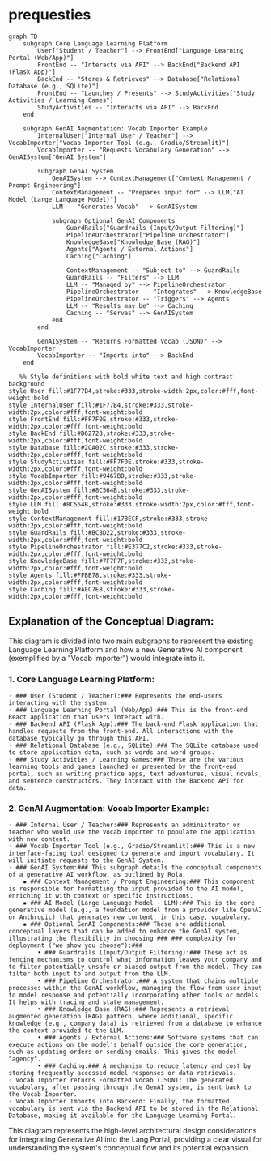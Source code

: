 # prequesties
```mermaid
graph TD
    subgraph Core Language Learning Platform
        User["Student / Teacher"] --> FrontEnd["Language Learning Portal (Web/App)"]
        FrontEnd -- "Interacts via API" --> BackEnd["Backend API (Flask App)"]
        BackEnd -- "Stores & Retrieves" --> Database["Relational Database (e.g., SQLite)"]
        FrontEnd -- "Launches / Presents" --> StudyActivities["Study Activities / Learning Games"]
        StudyActivities -- "Interacts via API" --> BackEnd
    end

    subgraph GenAI Augmentation: Vocab Importer Example
        InternalUser["Internal User / Teacher"] --> VocabImporter["Vocab Importer Tool (e.g., Gradio/Streamlit)"]
        VocabImporter -- "Requests Vocabulary Generation" --> GenAISystem["GenAI System"]

        subgraph GenAI System
            GenAISystem --> ContextManagement["Context Management / Prompt Engineering"]
            ContextManagement -- "Prepares input for" --> LLM["AI Model (Large Language Model)"]
            LLM -- "Generates Vocab" --> GenAISystem

            subgraph Optional GenAI Components
                GuardRails["Guardrails (Input/Output Filtering)"]
                PipelineOrchestrator["Pipeline Orchestrator"]
                KnowledgeBase["Knowledge Base (RAG)"]
                Agents["Agents / External Actions"]
                Caching["Caching"]

                ContextManagement -- "Subject to" --> GuardRails
                GuardRails -- "Filters" --> LLM
                LLM -- "Managed by" --> PipelineOrchestrator
                PipelineOrchestrator -- "Integrates" --> KnowledgeBase
                PipelineOrchestrator -- "Triggers" --> Agents
                LLM -- "Results may be" --> Caching
                Caching -- "Serves" --> GenAISystem
            end
        end

        GenAISystem -- "Returns Formatted Vocab (JSON)" --> VocabImporter
        VocabImporter -- "Imports into" --> BackEnd
    end

   %% Style definitions with bold white text and high contrast background
style User fill:#1F77B4,stroke:#333,stroke-width:2px,color:#fff,font-weight:bold
style InternalUser fill:#1F77B4,stroke:#333,stroke-width:2px,color:#fff,font-weight:bold
style FrontEnd fill:#FF7F0E,stroke:#333,stroke-width:2px,color:#fff,font-weight:bold
style BackEnd fill:#D62728,stroke:#333,stroke-width:2px,color:#fff,font-weight:bold
style Database fill:#2CA02C,stroke:#333,stroke-width:2px,color:#fff,font-weight:bold
style StudyActivities fill:#FF7F0E,stroke:#333,stroke-width:2px,color:#fff,font-weight:bold
style VocabImporter fill:#9467BD,stroke:#333,stroke-width:2px,color:#fff,font-weight:bold
style GenAISystem fill:#8C564B,stroke:#333,stroke-width:2px,color:#fff,font-weight:bold
style LLM fill:#8C564B,stroke:#333,stroke-width:2px,color:#fff,font-weight:bold
style ContextManagement fill:#17BECF,stroke:#333,stroke-width:2px,color:#fff,font-weight:bold
style GuardRails fill:#BCBD22,stroke:#333,stroke-width:2px,color:#fff,font-weight:bold
style PipelineOrchestrator fill:#E377C2,stroke:#333,stroke-width:2px,color:#fff,font-weight:bold
style KnowledgeBase fill:#7F7F7F,stroke:#333,stroke-width:2px,color:#fff,font-weight:bold
style Agents fill:#FFBB78,stroke:#333,stroke-width:2px,color:#fff,font-weight:bold
style Caching fill:#AEC7E8,stroke:#333,stroke-width:2px,color:#fff,font-weight:bold

```
## Explanation of the Conceptual Diagram: ##
This diagram is divided into two main subgraphs to represent the existing Language Learning Platform and how a new Generative AI component (exemplified by a "Vocab Importer") would integrate into it.
### 1. Core Language Learning Platform: ###
    ◦ ### User (Student / Teacher):### Represents the end-users interacting with the system.
    ◦ ### Language Learning Portal (Web/App):### This is the front-end React application that users interact with.
    ◦ ### Backend API (Flask App):### The back-end Flask application that handles requests from the front-end. All interactions with the database typically go through this API.
    ◦ ### Relational Database (e.g., SQLite):### The SQLite database used to store application data, such as words and word groups.
    ◦ ### Study Activities / Learning Games:### These are the various learning tools and games launched or presented by the front-end portal, such as writing practice apps, text adventures, visual novels, and sentence constructors. They interact with the Backend API for data.
### 2. GenAI Augmentation: Vocab Importer Example: ###
    ◦ ### Internal User / Teacher:### Represents an administrator or teacher who would use the Vocab Importer to populate the application with new content.
    ◦ ### Vocab Importer Tool (e.g., Gradio/Streamlit):### This is a new interface-facing tool designed to generate and import vocabulary. It will initiate requests to the GenAI System.
    ◦ ### GenAI System:### This subgraph details the conceptual components of a generative AI workflow, as outlined by Rola.
        ▪ ### Context Management / Prompt Engineering:### This component is responsible for formatting the input provided to the AI model, enriching it with context or specific instructions.
        ▪ ### AI Model (Large Language Model - LLM):### This is the core generative model (e.g., a foundation model from a provider like OpenAI or Anthropic) that generates new content, in this case, vocabulary.
        ▪ ### Optional GenAI Components:### These are additional conceptual layers that can be added to enhance the GenAI system, illustrating the flexibility in choosing ### ### complexity for deployment ("we show you choose"):### 
            • ### Guardrails (Input/Output Filtering):### These act as fencing mechanisms to control what information leaves your company and to filter potentially unsafe or biased output from the model. They can filter both input to and output from the LLM.
            • ### Pipeline Orchestrator:### A system that chains multiple processes within the GenAI workflow, managing the flow from user input to model response and potentially incorporating other tools or models. It helps with tracing and state management.
            • ### Knowledge Base (RAG):### Represents a retrieval augmented generation (RAG) pattern, where additional, specific knowledge (e.g., company data) is retrieved from a database to enhance the context provided to the LLM.
            • ### Agents / External Actions:### Software systems that can execute actions on the model's behalf outside the core generation, such as updating orders or sending emails. This gives the model "agency".
            • ### Caching:### A mechanism to reduce latency and cost by storing frequently accessed model responses or data retrievals.
    ◦ Vocab Importer returns Formatted Vocab (JSON): The generated vocabulary, after passing through the GenAI system, is sent back to the Vocab Importer.
    ◦ Vocab Importer Imports into Backend: Finally, the formatted vocabulary is sent via the Backend API to be stored in the Relational Database, making it available for the Language Learning Portal.
This diagram represents the high-level architectural design considerations for integrating Generative AI into the Lang Portal, providing a clear visual for understanding the system's conceptual flow and its potential expansion.
